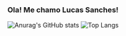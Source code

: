 ### Ola! Me chamo Lucas Sanches!
![Anurag's GitHub stats](https://github-readme-stats.vercel.app/api?username=sanches8&show_icons=true&theme=dracula)
![Top Langs](https://github-readme-stats.vercel.app/api/top-langs/?username=sanches8a&layout=compact)
